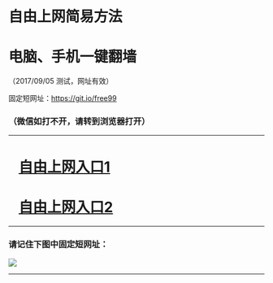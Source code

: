 ﻿# 自由上网简易方法

# 电脑、手机一键翻墙

（2017/09/05 测试，网址有效）

固定短网址：https://git.io/free99

### （微信如打不开，请转到浏览器打开）


***





# &nbsp;&nbsp; <a href="http://ft163727378.fwq-tz1001.xyz/fwqtz01.html?t=090500125148 " target="_blank">自由上网入口1</a>
# &nbsp;&nbsp; <a href="http://ft2194412224.fwq-tz1002.xyz/fwqtz02.html?t=090500128153 " target="_blank">自由上网入口2</a>
***

### 请记住下图中固定短网址：

<img src="https://s3-us-west-2.amazonaws.com/fwq-1001/yjfq-20170905okok.png" /> 


***

